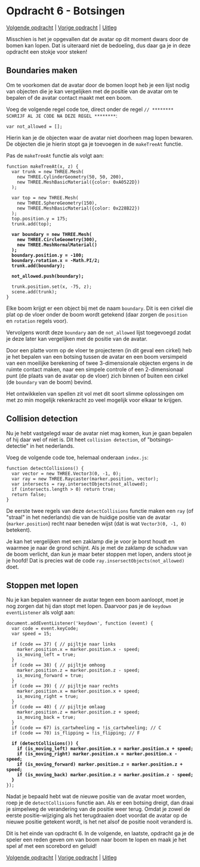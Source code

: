 # Opdracht 6 - Botsingen

[Volgende opdracht](opdracht%207%20-%20fruit%20hunt.md) | [Vorige opdracht](opdracht%205%20-%20de%20avatar%20draaien.md) | [Uitleg](README.md)

Misschien is het je opgevallen dat de avatar op dit moment dwars door de bomen kan lopen. Dat is uiteraard niet de bedoeling, dus daar ga je in deze opdracht een stokje voor steken!

## Boundaries maken

Om te voorkomen dat de avatar door de bomen loopt heb je een lijst nodig van objecten die je kan vergelijken met de positie van de avatar om te bepalen of de avatar contact maakt met een boom.

Voeg de volgende regel code toe, direct onder de regel `// ******** SCHRIJF AL JE CODE NA DEZE REGEL ********`:

```
var not_allowed = [];
```

Hierin kan je de objecten waar de avatar niet doorheen mag lopen bewaren. De objecten die je hierin stopt ga je toevoegen in de `makeTreeAt` functie.

Pas de `makeTreeAt` functie als volgt aan:

<pre><code>function makeTreeAt(x, z) {
  var trunk = new THREE.Mesh(
    new THREE.CylinderGeometry(50, 50, 200),
    new THREE.MeshBasicMaterial({color: 0xA0522D})
  );

  var top = new THREE.Mesh(
    new THREE.SphereGeometry(150),
    new THREE.MeshBasicMaterial({color: 0x228B22})
  );
  top.position.y = 175;
  trunk.add(top);

  <b>var boundary = new THREE.Mesh(
    new THREE.CircleGeometry(300),
    new THREE.MeshNormalMaterial()
  );
  boundary.position.y = -100;
  boundary.rotation.x = -Math.PI/2;
  trunk.add(boundary);

  not_allowed.push(boundary);</b>

  trunk.position.set(x, -75, z);
  scene.add(trunk);
}</code></pre>

Elke boom krijgt er een object bij met de naam `boundary`. Dit is een cirkel die plat op de vloer onder de boom wordt getekend (daar zorgen de `position` en `rotation` regels voor).

Vervolgens wordt deze `boundary` aan de `not_allowed` lijst toegevoegd zodat je deze later kan vergelijken met de positie van de avatar.

Door een platte vorm op de vloer te projecteren (in dit geval een cirkel) heb je het bepalen van een botsing tussen de avatar en een boom versimpeld van een moeilijke berekening of twee 3-dimensionale objecten ergens in de ruimte contact maken, naar een simpele controle of een 2-dimensionaal punt (de plaats van de avatar op de vloer) zich binnen of buiten een cirkel (de `boundary` van de boom) bevind. 

Het ontwikkelen van spellen zit vol met dit soort slimme oplossingen om met zo min mogelijk rekenkracht zo veel mogelijk voor elkaar te krijgen.

## Collision detection

Nu je hebt vastgelegd waar de avatar niet mag komen, kun je gaan bepalen of hij daar wel of niet is. Dit heet `collision detection`, of "botsings-detectie" in het nederlands.

Voeg de volgende code toe, helemaal onderaan `index.js`:

```
function detectCollisions() {
  var vector = new THREE.Vector3(0, -1, 0);
  var ray = new THREE.Raycaster(marker.position, vector);
  var intersects = ray.intersectObjects(not_allowed);
  if (intersects.length > 0) return true;
  return false;
}
```

De eerste twee regels van deze `detectCollisions` functie maken een `ray` (of "straal" in het nederlands) die van de huidige positie van de avatar (`marker.position`) recht naar beneden wijst (dat is wat `Vector3(0, -1, 0)` betekent). 

Je kan het vergelijken met een zaklamp die je voor je borst houdt en waarmee je naar de grond schijnt. Als je met de zaklamp de schaduw van de boom verlicht, dan kun je maar beter stoppen met lopen, anders stoot je je hoofd! Dat is precies wat de code `ray.insersectObjects(not_allowed)` doet.

## Stoppen met lopen

Nu je kan bepalen wanneer de avatar tegen een boom aanloopt, moet je nog zorgen dat hij dan stopt met lopen. Daarvoor pas je de `keydown` `eventListener` als volgt aan:

<pre><code>document.addEventListener('keydown', function (event) {
  var code = event.keyCode;
  var speed = 15;

  if (code == 37) { // pijltje naar links
    marker.position.x = marker.position.x - speed;
    is_moving_left = true;
  }
  if (code == 38) { // pijltje omhoog
    marker.position.z = marker.position.z - speed;
    is_moving_forward = true;
  }
  if (code == 39) { // pijltje naar rechts
    marker.position.x = marker.position.x + speed;
    is_moving_right = true;
  }
  if (code == 40) { // pijltje omlaag
    marker.position.z = marker.position.z + speed;
    is_moving_back = true;
  }
  if (code == 67) is_cartwheeling = !is_cartwheeling; // C
  if (code == 70) is_flipping = !is_flipping; // F

  <b>if (detectCollisions()) {
    if (is_moving_left) marker.position.x = marker.position.x + speed;
    if (is_moving_right) marker.position.x = marker.position.x - speed;
    if (is_moving_forward) marker.position.z = marker.position.z + speed;
    if (is_moving_back) marker.position.z = marker.position.z - speed;
  }</b>
});</code></pre>

Nadat je bepaald hebt wat de nieuwe positie van de avatar moet worden, roep je de `detectCollisions` functie aan. Als er een botsing dreigt, dan draai je simpelweg de verandering van de positie weer terug. Omdat je zowel de eerste positie-wijziging als het terugdraaien doet voordat de avatar op de nieuwe positie getekent wordt, is het net alsof de positie nooit veranderd is.

Dit is het einde van opdracht 6. In de volgende, en laatste, opdracht ga je de speler een reden geven om van boom naar boom te lopen en maak je het spel af met een scorebord en geluid!

[Volgende opdracht](opdracht%207%20-%20fruit%20hunt.md) | [Vorige opdracht](opdracht%205%20-%20de%20avatar%20draaien.md) | [Uitleg](README.md)
